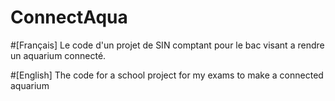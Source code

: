 # ConnectAqua
#[Français]
Le code d'un projet de SIN comptant pour le bac visant a rendre un aquarium connecté. 

#[English]
The code for a school project for my exams to make a connected aquarium
